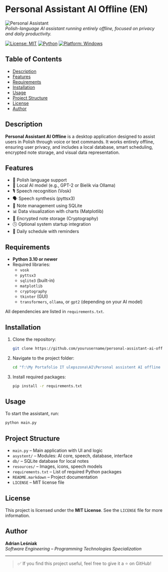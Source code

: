 # Personal Assistant AI Offline (EN)

![Personal Assistant](https://via.placeholder.com/800x200.png?text=Personal+Assistant+AI+Offline)  
*Polish-language AI assistant running entirely offline, focused on privacy and daily productivity.*

[![License: MIT](https://img.shields.io/badge/License-MIT-yellow.svg)](https://opensource.org/licenses/MIT)
[![Python](https://img.shields.io/badge/Python-3.x-blue.svg)](https://www.python.org/)
[![Platform: Windows](https://img.shields.io/badge/Platform-Windows-lightgrey.svg)](https://www.microsoft.com/windows)

## Table of Contents
- [Description](#description)
- [Features](#features)
- [Requirements](#requirements)
- [Installation](#installation)
- [Usage](#usage)
- [Project Structure](#project-structure)
- [License](#license)
- [Author](#author)

## Description

**Personal Assistant AI Offline** is a desktop application designed to assist users in Polish through voice or text commands. It works entirely offline, ensuring user privacy, and includes a local database, smart scheduling, encrypted note storage, and visual data representation.

## Features

- 💬 Polish language support
- 🧠 Local AI model (e.g., GPT-2 or Bielik via Ollama)
- 🎙️ Speech recognition (Vosk)
- 🗣️ Speech synthesis (pyttsx3)
- 📝 Note management using SQLite
- 📊 Data visualization with charts (Matplotlib)
- 🔐 Encrypted note storage (Cryptography)
- 🕓 Optional system startup integration
- 📆 Daily schedule with reminders

## Requirements

- **Python 3.10 or newer**
- Required libraries:
  - `vosk`
  - `pyttsx3`
  - `sqlite3` (built-in)
  - `matplotlib`
  - `cryptography`
  - `tkinter` (GUI)
  - `transformers`, `ollama`, or `gpt2` (depending on your AI model)

All dependencies are listed in `requirements.txt`.

## Installation

1. Clone the repository:
   ```bash
   git clone https://github.com/yourusername/personal-assistant-ai-offline.git
   ```

2. Navigate to the project folder:
   ```bash
   cd "f:\My Portafolio IT ulepszona\AI\Personal assistent AI offline PL"
   ```

3. Install required packages:
   ```bash
   pip install -r requirements.txt
   ```

## Usage

To start the assistant, run:
```bash
python main.py
```

## Project Structure

- `main.py` – Main application with UI and logic
- `asystent/` – Modules: AI core, speech, database, interface
- `db/` – SQLite database for local notes
- `resources/` – Images, icons, speech models
- `requirements.txt` – List of required Python packages
- `README.markdown` – Project documentation
- `LICENSE` – MIT license file

## License

This project is licensed under the **MIT License**. See the `LICENSE` file for more information.

## Author

**Adrian Leśniak**  
*Software Engineering – Programming Technologies Specialization*  


---

> ✅ If you find this project useful, feel free to give it a ⭐ on GitHub!
